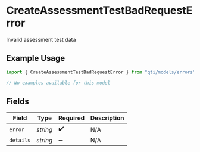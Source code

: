 # CreateAssessmentTestBadRequestError

Invalid assessment test data

## Example Usage

```typescript
import { CreateAssessmentTestBadRequestError } from "qti/models/errors";

// No examples available for this model
```

## Fields

| Field              | Type               | Required           | Description        |
| ------------------ | ------------------ | ------------------ | ------------------ |
| `error`            | *string*           | :heavy_check_mark: | N/A                |
| `details`          | *string*           | :heavy_minus_sign: | N/A                |